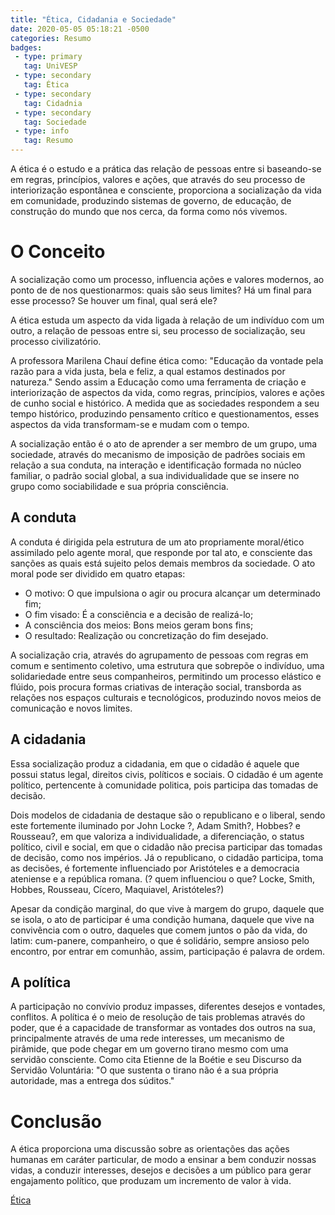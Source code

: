 ```yaml
---
title: "Ética, Cidadania e Sociedade"
date: 2020-05-05 05:18:21 -0500
categories: Resumo
badges:
 - type: primary
   tag: UniVESP
 - type: secondary
   tag: Ética
 - type: secondary
   tag: Cidadnia
 - type: secondary
   tag: Sociedade
 - type: info
   tag: Resumo
---
```



A ética é o estudo e a prática das relação de pessoas entre si baseando-se em regras, princípios, valores e ações, que através do seu processo de interiorização espontânea e consciente, proporciona a socialização da vida em comunidade, produzindo sistemas de governo, de educação, de construção do mundo que nos cerca, da forma como nós vivemos.

<!--more-->


# O Conceito

A socialização como um processo, influencia ações e valores modernos, ao ponto de de nos questionarmos: quais são seus limites? Há um final para esse processo? Se houver um final, qual será ele?

A ética estuda um aspecto da vida ligada à relação de um indivíduo com um outro, a relação de pessoas entre si, seu processo de socialização, seu processo civilizatório.

A professora Marilena Chauí define ética como: "Educação da vontade pela razão para a vida justa, bela e feliz, a qual estamos destinados por natureza." Sendo assim a Educação como uma ferramenta de criação e interiorização de aspectos da vida, como regras, princípios, valores e ações de cunho social e histórico.  A medida que as sociedades respondem a seu tempo histórico,  produzindo pensamento crítico e questionamentos, esses aspectos da vida transformam-se e mudam com o tempo.

A socialização então é o ato de aprender a ser membro de um grupo, uma sociedade, através do mecanismo de imposição de padrões sociais em relação a sua conduta,  na interação e identificação formada no núcleo familiar, o padrão social global, a sua individualidade que se insere no grupo como sociabilidade e sua própria consciência.

## A conduta

A conduta é dirigida pela estrutura de um ato propriamente moral/ético assimilado pelo agente moral, que responde por tal ato, e consciente das sanções as quais está sujeito pelos demais membros da sociedade. O ato moral pode ser dividido em quatro etapas:
* O motivo: O que impulsiona o agir ou procura alcançar um determinado fim;
* O fim visado: É a consciência e a decisão de realizá-lo;
* A consciência dos meios: Bons meios geram bons fins;
* O resultado: Realização ou concretização do fim desejado.

A socialização cria, através do agrupamento de pessoas com regras em comum e sentimento coletivo, uma estrutura que sobrepõe o indivíduo, uma solidariedade entre seus companheiros, permitindo um processo elástico e flúido,  pois procura formas criativas de interação social, transborda as relações nos espaços culturais e tecnológicos, produzindo novos meios de comunicação e novos limites.

## A cidadania

Essa socialização produz a cidadania, em que o cidadão é aquele que possui status legal, direitos civis, políticos e sociais. O cidadão é um agente político, pertencente à comunidade politica, pois participa das tomadas de decisão.

Dois modelos de cidadania de destaque são o republicano e o liberal, sendo este fortemente iluminado por John Locke ?, Adam Smith?, Hobbes? e Rousseau?, em que valoriza a individualidade, a diferenciação, o status político, civil e social, em que o cidadão não precisa participar das tomadas de decisão, como nos impérios. Já o republicano, o cidadão participa, toma as decisões,  é fortemente influenciado por Aristóteles e a democracia ateniense e a república romana. (? quem influenciou o que? Locke, Smith, Hobbes, Rousseau, Cícero, Maquiavel, Aristóteles?)


Apesar da condição marginal, do que vive à margem do grupo, daquele que se isola,
o ato de participar é uma condição humana,  daquele que vive na convivência com o outro, daqueles que comem juntos o pão da vida, do latim: cum-panere, companheiro, o que é solidário, sempre ansioso pelo encontro, por entrar em comunhão, assim, participação é palavra de ordem.

## A política

A participação no convívio produz impasses, diferentes desejos e vontades, conflitos. A política é o meio de resolução de tais problemas através do poder, que é a capacidade de transformar as vontades dos outros na sua, principalmente através de uma rede interesses, um mecanismo de pirâmide, que pode chegar em um governo tirano mesmo com uma servidão consciente. Como cita Etienne de la Boétie e seu Discurso da Servidão Voluntária: "O que sustenta o tirano não é a sua própria autoridade, mas a entrega dos súditos."


# Conclusão

A ética proporciona uma discussão sobre as orientações das ações humanas em caráter particular, de modo a ensinar a bem conduzir nossas vidas, a conduzir interesses, desejos e decisões a um público para gerar engajamento político, que produzam um incremento de valor à vida.




[Ética][etica-wiki]

[etica-wiki]: https://pt.wikipedia.org/wiki/%C3%89tica

